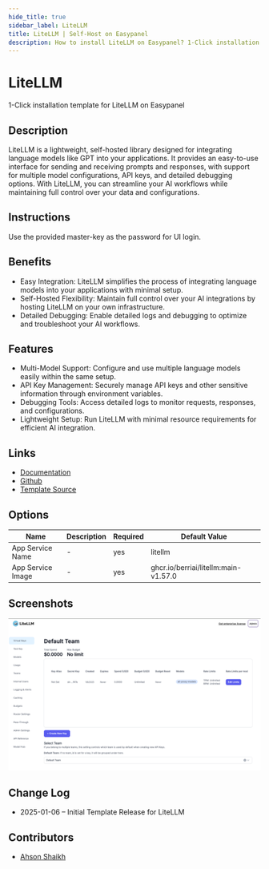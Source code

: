 ```yaml
---
hide_title: true
sidebar_label: LiteLLM
title: LiteLLM | Self-Host on Easypanel
description: How to install LiteLLM on Easypanel? 1-Click installation template for LiteLLM on Easypanel
---
```


<!-- generated -->

# LiteLLM

1-Click installation template for LiteLLM on Easypanel

## Description

LiteLLM is a lightweight, self-hosted library designed for integrating language models like GPT into your applications. It provides an easy-to-use interface for sending and receiving prompts and responses, with support for multiple model configurations, API keys, and detailed debugging options. With LiteLLM, you can streamline your AI workflows while maintaining full control over your data and configurations.

## Instructions

Use the provided master-key as the password for UI login.

## Benefits

- Easy Integration: LiteLLM simplifies the process of integrating language models into your applications with minimal setup.
- Self-Hosted Flexibility: Maintain full control over your AI integrations by hosting LiteLLM on your own infrastructure.
- Detailed Debugging: Enable detailed logs and debugging to optimize and troubleshoot your AI workflows.

## Features

- Multi-Model Support: Configure and use multiple language models easily within the same setup.
- API Key Management: Securely manage API keys and other sensitive information through environment variables.
- Debugging Tools: Access detailed logs to monitor requests, responses, and configurations.
- Lightweight Setup: Run LiteLLM with minimal resource requirements for efficient AI integration.

## Links

- [Documentation](https://docs.litellm.ai/docs/)
- [Github](https://github.com/berriai/litellm)
- [Template Source](https://github.com/easypanel-io/templates/tree/main/templates/litellm)

## Options

Name | Description | Required | Default Value
-|-|-|-
App Service Name | - | yes | litellm
App Service Image | - | yes | ghcr.io/berriai/litellm:main-v1.57.0

## Screenshots

![LiteLLM Screenshot](./assets/screenshot.png)

## Change Log

- 2025-01-06 – Initial Template Release for LiteLLM

## Contributors

- [Ahson Shaikh](https://github.com/Ahson-Shaikh)
